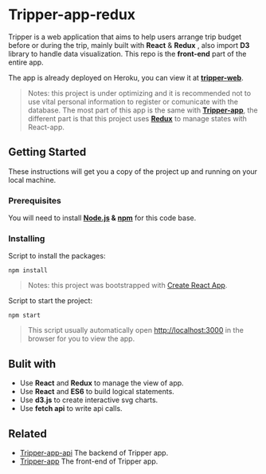 # Tripper-app-redux

Tripper is a web application that aims to help users arrange trip budget before or during the trip, mainly built with **React** & **Redux** , also import **D3** library to handle data visualization. This repo is the **front-end** part of the entire app.

The app is already deployed on Heroku, you can view it at **[tripper-web](https://tripper-web.herokuapp.com)**.
> Notes: this project is under optimizing and it is recommended not to use vital personal information to register or comunicate with the database.
The most part of this app is the same with **[Tripper-app](https://github.com/chinyun/Tripper-app)**, the different part is that this project uses **[Redux](https://redux.js.org/)** to manage states with React-app.

## Getting Started

These instructions will get you a copy of the project up and running on your local machine.

### Prerequisites

You will need to install **[Node.js](https://nodejs.org/en/) & [npm](https://www.npmjs.com/)** for this code base.

### Installing

Script to install the packages:
```
npm install
```
> Notes: this project was bootstrapped with [Create React App](https://github.com.facebook/create-react-app).

Script to start the project:
```
npm start
```
> This script usually automatically open [http://localhost:3000](http://localhost:3000) in the browser for you to view the app.

## Bulit with

- Use **React** and **Redux** to manage the view of app.
- Use **React** and **ES6** to build logical statements.
- Use **d3.js** to create interactive svg charts. 
- Use **fetch api** to write api calls.

## Related

- [Tripper-app-api](https://github.com/chinyun/Tripper-app-api)
The backend of Tripper app.
- [Tripper-app](https://github.com/chinyun/Tripper-app)
The front-end of Tripper app.
